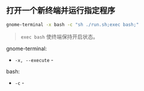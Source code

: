## 打开一个新终端并运行指定程序
```sh
gnome-terminal -x bash -c "sh ./run.sh;exec bash;"
```
>`exec bash` 使终端保持开启状态。  

gnome-terminal:  

- `-x, --execute` - 

bash:  

- `-c` - 
